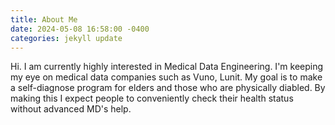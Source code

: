 ```yaml
---
title: About Me
date: 2024-05-08 16:58:00 -0400
categories: jekyll update
---
```


Hi. I am currently highly interested in Medical Data Engineering. I'm keeping my eye on medical data companies such as Vuno, Lunit. My goal is to 
make a self-diagnose program for elders and those who are physically diabled. By making this I expect people to conveniently check their
health status without advanced MD's help.
